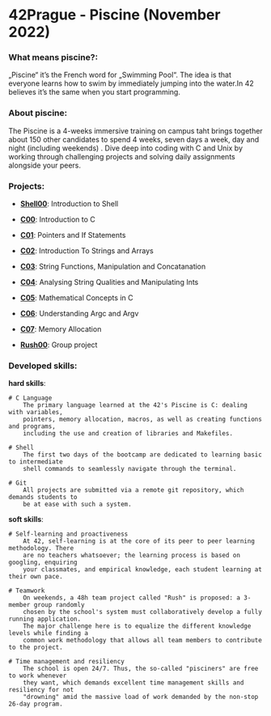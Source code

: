# 42Prague - Piscine (November 2022)

### What means piscine?:

„Piscine“ it’s the French word for „Swimming Pool“. The idea is that everyone learns how to swim by immediately jumping into the water.In 42 believes it’s the same when you start programming.

### About piscine:

The Piscine is a 4-weeks immersive training on campus taht brings together about 150 other candidates to spend 4 weeks, seven days a week, day and night (including weekends) . 
Dive deep into coding with C and Unix by working through challenging projects and solving daily assignments alongside your peers.

### Projects:

- **[Shell00](https://github.com/FranzFerdinand22/42-piscine/tree/main/Shell00)**: Introduction to Shell

- **[C00](https://github.com/FranzFerdinand22/42-piscine/tree/main/C00)**: Introduction to C

- **[C01](https://github.com/FranzFerdinand22/42-piscine/tree/main/C01)**: Pointers and If Statements

- **[C02](https://github.com/FranzFerdinand22/42-piscine/tree/main/C02)**: Introduction To Strings and Arrays

- **[C03](https://github.com/FranzFerdinand22/42-piscine/tree/main/C03)**: String Functions, Manipulation and Concatanation

- **[C04](https://github.com/FranzFerdinand22/42-piscine/tree/main/C04)**: Analysing String Qualities and Manipulating Ints

- **[C05](https://github.com/FranzFerdinand22/42-piscine/tree/main/C05)**: Mathematical Concepts in C

- **[C06](https://github.com/FranzFerdinand22/42-piscine/tree/main/C06)**: Understanding Argc and Argv

- **[C07](https://github.com/FranzFerdinand22/42-piscine/tree/main/C07)**: Memory Allocation

- **[Rush00](https://github.com/FranzFerdinand22/42-piscine/tree/main/Rush00)**: Group project



### Developed skills:

**hard skills**:
```
# C Language
	The primary language learned at the 42's Piscine is C: dealing with variables,
	pointers, memory allocation, macros, as well as creating functions and programs,
	including the use and creation of libraries and Makefiles.

# Shell
	The first two days of the bootcamp are dedicated to learning basic to intermediate
	shell commands to seamlessly navigate through the terminal.

# Git
	All projects are submitted via a remote git repository, which demands students to
	be at ease with such a system.
```

**soft skills**:
```
# Self-learning and proactiveness
	At 42, self-learning is at the core of its peer to peer learning methodology. There
	are no teachers whatsoever; the learning process is based on googling, enquiring
	your classmates, and empirical knowledge, each student learning at their own pace.

# Teamwork
	On weekends, a 48h team project called "Rush" is proposed: a 3-member group randomly
	chosen by the school's system must collaboratively develop a fully running application.
	The major challenge here is to equalize the different knowledge levels while finding a
	common work methodology that allows all team members to contribute to the project.

# Time management and resiliency
	The school is open 24/7. Thus, the so-called "pisciners" are free to work whenever
	they want, which demands excellent time management skills and resiliency for not
	"drowning" amid the massive load of work demanded by the non-stop 26-day program.
```
